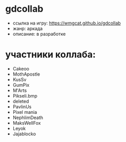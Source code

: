 # gdcollab
- ссылка на игру: https://wmgcat.github.io/gdcollab
- жанр: аркада
- описание: в разработке

# участники коллаба:
- Cakeoo
- MothApostle
- KusSv
- GumPix
- M'Arts
- Pikseli.bmp
- deleted
- PavlinUs
- Pixel mania
- NephlimDeath
- MaksWellFox
- Leyok
- Jajablocko

